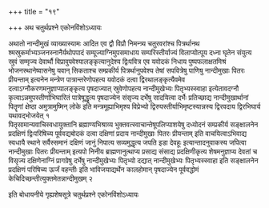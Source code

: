 +++
title = "१९"

+++
अथ चतुर्थप्रश्ने एकोनविंशोऽध्यायः

अथातो नान्दीमुखं व्याख्यास्यामः आदित एव द्वौ विप्रौ निमन्त्र्य चतुरवरांश्च पित्रर्थानथ श्मस्रुकर्माभ्यञ्जनस्नानैर्यथोपपादं सम्पूज्याग्निमुपसमाधाय सम्परिस्तीर्याज्यं विलाप्योत्पूय दध्ना घृतेन संयुत्य स्रुवं सम्मृज्य देवार्थौ विप्रावुपवेश्यालङ्कृत्यानुदेश्य द्विःपवित्र एव यवोदकं निधाय पुष्पफलाक्षतमिश्रं भोजनस्थानेष्वासनेषु यवान् सिकताश्च सम्प्रकीर्य पित्रर्थानुपवेश्य तेषां सपवित्रेषु पाणिषु नान्दीमुखाः पितरः प्रीयन्ताम् इत्यनेन मन्त्रेण पात्रान्तरेणोपहत्य यवोदकं दत्वा द्विरथालङ्कृत्यैवमेव दत्वाऽग्नौकरणमनुज्ञाप्यालङ्कृत्य पृषदाज्यात् स्रुवेणोपहत्य नान्दीमुखेभ्यः पितृभ्यस्स्वाहा इत्येतावदग्नौ कृत्वाऽन्नमुपस्तीर्णाभिघारितं पात्रेषूद्धृत्य पृषदाज्येन संसृज्य दर्भेषु सादयित्वा दर्भैः प्रतिच्छाद्य नान्दीमुखार्थानां पितॄणां क्षेष्ठा अमुत्रामुष्मिन् लोके इति मन्त्रमूह्याभिमृश्य विप्रेभ्यो द्विरुपस्तीर्याभिमृष्टस्यान्नस्य द्विरवदाय द्विरभिघार्य यथावद्भोजयेत् १  
पितृसामान्यवाचिस्वधायुक्तानि ब्रह्माण्यभिश्राव्य भुक्तवत्स्वाचान्तेषूपलिप्याशयेषु दध्योदनं सम्प्रकीर्य सङ्क्षालनेन प्रदक्षिणं द्विःपरिषिच्य पूर्ववद्यबोदकं दत्वा दक्षिणां प्रदाय नान्दीमुखाः पितरः प्रीयन्ताम् इति वाचयित्वाऽभिवाद्य स्वधायै स्थाने सर्वैस्समानं दक्षिणं जानुं निपात्य सव्यमुद्धृत्य जपति इडा देवहूः इत्यान्तादनुवाकस्य जपित्वा नान्दीमुखाः पितरः प्रीयन्ताम् इत्यपो निनीय ब्राह्मणानुत्थाप्य प्रसाद्य संसाद्य प्रदक्षिणीकृत्य शेषमनुज्ञाप्य देवतां च विसृज्य दक्षिणेनाग्निं प्रागग्रेषु दर्भेषु नान्दीमुखेभ्यः पितृभ्यो दद्यात् नान्दीमुखेभ्यः पितृभ्यस्स्वाहा इति सङ्क्षालनेन प्रदक्षिणं परिषिच्य ऊर्जं वहन्तीः इति भाविजयाद्यर्थेन कालहोमान् पृषदाज्येन पूर्ववद्धोमं केचिदिच्छन्तीत्युक्तमेतन्नान्दीमुखम् २  

इति बोधायनीये गृह्यशेषसूत्रे चतुर्थप्रश्ने एकोनविंशोऽध्यायः
